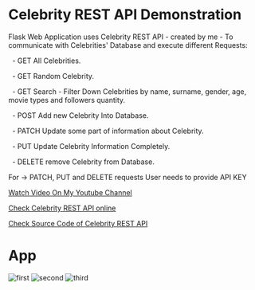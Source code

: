 # Celebrity REST API Demonstration
<p>Flask Web Application uses Celebrity REST API - created by me - To communicate with Celebrities' Database and execute different Requests:</p>
<p>&nbsp;&nbsp;- GET All Celebrities.</p>
<p>&nbsp;&nbsp;- GET Random Celebrity.</p>
<p>&nbsp;&nbsp;- GET Search - Filter Down Celebrities by name, surname, gender, age, movie types and followers quantity.</p>
<p>&nbsp;&nbsp;- POST Add new Celebrity Into Database.</p>
<p>&nbsp;&nbsp;- PATCH Update some part of information about Celebrity.</p>
<p>&nbsp;&nbsp;- PUT Update Celebrity Information Completely.</p>
<p>&nbsp;&nbsp;- DELETE remove Celebrity from Database.</p>
<p>For -> PATCH, PUT and DELETE requests User needs to provide API KEY</p>

<p><a href="https://www.youtube.com/watch?v=CqfX6sw0xfM">Watch Video On My Youtube Channel</a></p>
<p><a href="http://peackyblinder.pythonanywhere.com/all">Check Celebrity REST API online</a></p>
<p><a href="https://github.com/Nika-Chinchaladze/Celebrity_REST_API_Flask">Check Source Code of Celebrity REST API</a></p>

# App
![first](https://user-images.githubusercontent.com/106172218/215216512-4928e5c7-053e-4b22-add7-fbc53455c3a2.jpg)
![second](https://user-images.githubusercontent.com/106172218/215216523-c0eee239-04f3-4328-87c7-43bf35481156.jpg)
![third](https://user-images.githubusercontent.com/106172218/215216528-6e777b9b-6c88-4612-a020-3596ce4b5238.jpg)
